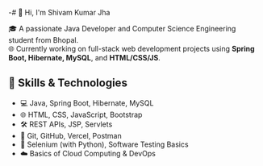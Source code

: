 -# 👋 Hi, I'm Shivam Kumar Jha

🎓 A passionate Java Developer and Computer Science Engineering student from Bhopal.  
🌐 Currently working on full-stack web development projects using **Spring Boot, Hibernate, MySQL**, and **HTML/CSS/JS**.  

## 🚀 Skills & Technologies
- 💻 Java, Spring Boot, Hibernate, MySQL
- 🌐 HTML, CSS, JavaScript, Bootstrap
- 🛠️ REST APIs, JSP, Servlets
- 🔧 Git, GitHub, Vercel, Postman
- 🧪 Selenium (with Python), Software Testing Basics
- ☁️ Basics of Cloud Computing & DevOps
